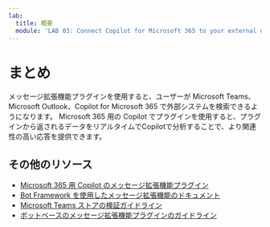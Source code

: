 ```yaml
---
lab:
  title: 概要
  module: 'LAB 03: Connect Copilot for Microsoft 365 to your external data in real-time with message extension plugins built with .NET and Visual Studio'
---
```


# まとめ

メッセージ拡張機能プラグインを使用すると、ユーザーが Microsoft Teams、Microsoft Outlook、Copilot for Microsoft 365 で外部システムを検索できるようになります。 Microsoft 365 用の Copilot でプラグインを使用すると、プラグインから返されるデータをリアルタイムでCopilotで分析することで、より関連性の高い応答を提供できます。

## その他のリソース

- [Microsoft 365 用 Copilot のメッセージ拡張機能プラグイン](/microsoft-365-copilot/extensibility/overview-message-extension-bot)
- [Bot Framework を使用したメッセージ拡張機能のドキュメント](/microsoftteams/platform/messaging-extensions/build-bot-based-message-extension?tabs=search-commands)
- [Microsoft Teams ストアの検証ガイドライン](/microsoftteams/platform/concepts/deploy-and-publish/appsource/prepare/teams-store-validation-guidelines#teams-apps-extensible-as-plugin-for-microsoft-copilot-for-microsoft-365)
- [ボットベースのメッセージ拡張機能プラグインのガイドライン](/microsoftteams/platform/messaging-extensions/high-quality-message-extension?tabs=tasks)
